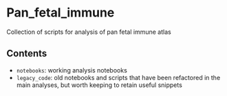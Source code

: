 # Pan_fetal_immune
Collection of scripts for analysis of pan fetal immune atlas

## Contents

* `notebooks`: working analysis notebooks
* `legacy_code`: old notebooks and scripts that have been refactored in the main analyses, but worth keeping to retain useful snippets

